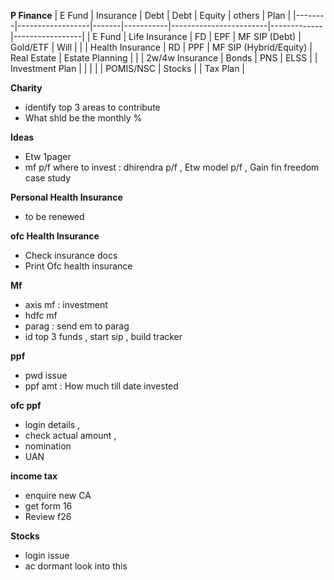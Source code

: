 **P Finance**
| E Fund | Insurance        | Debt  | Debt      | Equity                 | others      | Plan            |
|--------|------------------|-------|-----------|------------------------|-------------|-----------------|
| E Fund | Life Insurance   | FD    | EPF       | MF SIP (Debt)          | Gold/ETF    | Will            |
|        | Health Insurance | RD    | PPF       | MF SIP (Hybrid/Equity) | Real Estate | Estate Planning |
|        | 2w/4w Insurance  | Bonds | PNS       | ELSS                   |             | Investment Plan |
|        |                  |       | POMIS/NSC | Stocks                 |             | Tax Plan        |

**Charity**
* identify top 3 areas to contribute
* What shld be the monthly %

**Ideas** 
- Etw  1pager
- mf p/f  where to invest : dhirendra p/f ,  Etw model p/f ,  Gain fin freedom case study

**Personal Health Insurance**
- to be renewed

**ofc Health Insurance**
- Check insurance docs
- Print Ofc health insurance

**Mf**
- axis mf : investment
- hdfc mf
- parag : send em to parag
- id top 3 funds , start sip , build tracker

**ppf**
- pwd issue  
- ppf amt : How much till date invested

**ofc ppf**
- login details , 
- check actual amount , 
- nomination 
- UAN

**income tax**
- enquire new CA
- get form 16
- Review f26

**Stocks**
- login issue
- ac dormant look into this
